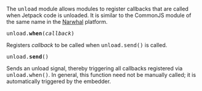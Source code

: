 The <tt>unload</tt> module allows modules to register callbacks that
are called when Jetpack code is unloaded.  It is similar to the
CommonJS module of the same name in the [Narwhal] platform.

<tt>unload.**when**(*callback*)</tt>

Registers *callback* to be called when <tt>unload.send()</tt> is
called.

<tt>unload.**send**()</tt>

Sends an unload signal, thereby triggering all callbacks registered
via <tt>unload.when()</tt>. In general, this function need not be
manually called; it is automatically triggered by the embedder.

  [Narwhal]: http://narwhaljs.org/
